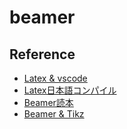 # beamer

## Reference
- [Latex & vscode](https://qiita.com/rainbartown/items/d7718f12d71e688f3573)
- [Latex日本語コンパイル](https://gist.github.com/Ikuyadeu/204d06fffd912f441b383eb02463e29b)
- [Beamer読本](https://ayapin-film.sakura.ne.jp/LaTeX/Slides/Beamer-tutorial.pdf)
- [Beamer & Tikz](https://tasusu.github.io/tikz.html)
